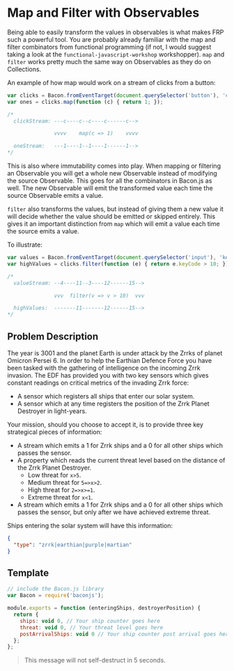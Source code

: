 # Map and Filter with Observables

Being able to easily transform the values in observables is what makes FRP
such a powerful tool. You are probably already familiar with the map and
filter combinators from functional programming (if not, I would suggest taking
a look at the `functional-javascript-workshop` workshopper). `map` and
`filter` works pretty much the same way on Observables as they do on
Collections.

An example of how map would work on a stream of clicks from a button:

```js
var clicks = Bacon.fromEventTarget(document.querySelector('button'), 'click');
var ones = clicks.map(function (c) { return 1; });

/*
  clickStream: ---c----c--c----c------c-->

               vvvv    map(c => 1)    vvvv

  oneStream:   ---1----1--1----1------1-->
*/
```

This is also where immutability comes into play. When mapping or
filtering an Observable you will get a whole new Observable instead of
modifying the source Observable. This goes for all the combinators in Bacon.js
as well. The new Observable will emit the transformed value each time the
source Observable emits a value.

`filter` also transforms the values, but instead of giving them a new value it
will decide whether the value should be emitted or skipped entirely. This gives
it an important distinction from `map` which will emit a value each time the
source emits a value.

To illustrate:

```js
var values = Bacon.fromEventTarget(document.querySelector('input'), 'keyup');
var highValues = clicks.filter(function (e) { return e.keyCode > 10; });

/*
  valueStream: --4----11--3----12------15-->

               vvv  filter(v => v > 10)  vvv

  highValues:  -------11-------12------15-->
*/
```

## Problem Description

The year is 3001 and the planet Earth is under attack by the Zrrks of planet
Omicron Persei 6. In order to help the Earthian Defence Force you have been
tasked with the gathering of intelligence on the incoming Zrrk invasion. The
EDF has provided you with two key sensors which gives constant readings on
critical metrics of the invading Zrrk force:

- A sensor which registers all ships that enter our solar system.
- A sensor which at any time registers the position of the Zrrk Planet
Destroyer in light-years.

Your mission, should you choose to accept it, is to provide three key
strategical pieces of information:

- A stream which emits a 1 for Zrrk ships and a 0 for all other ships which
passes the sensor.
- A property which reads the current threat level based on the distance of the
Zrrk Planet Destroyer.
  - Low threat for `x>5`.
  - Medium threat for `5=>x>2`.
  - High threat for `2=>x>=1`.
  - Extreme threat for `x<1`.
- A stream which emits a 1 for Zrrk ships and a 0 for all other ships which
passes the sensor, but only after we have achieved extreme threat.

Ships entering the solar system will have this information:

```json
{
  "type": "zrrk|earthian|purple|martian"
}
```

## Template


```js
// include the Bacon.js library
var Bacon = require('baconjs');

module.exports = function (enteringShips, destroyerPosition) {
  return {
    ships: void 0, // Your ship counter goes here
    threat: void 0, // Your threat level goes here
    postArrivalShips: void 0 // Your ship counter post arrival goes here
  };
};
```

> This message will not self-destruct in 5 seconds.